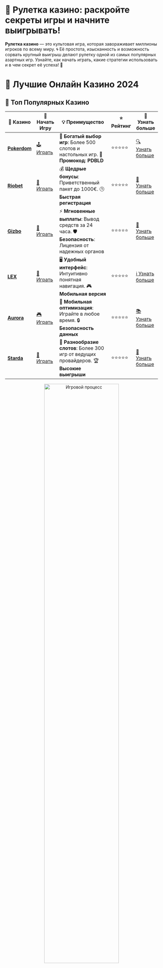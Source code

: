 # 🎡 Рулетка казино: раскройте секреты игры и начните выигрывать!

**Рулетка казино** — это культовая игра, которая завораживает миллионы игроков по всему миру. 🌀 Её простота, изысканность и возможность сорвать крупный выигрыш делают рулетку одной из самых популярных азартных игр. Узнайте, как начать играть, какие стратегии использовать и в чем секрет её успеха! 💸

# 🎰 Лучшие Онлайн Казино 2024

## 🌟 Топ Популярных Казино

| 🎲 **Казино** | 🔗 **Начать Игру** | 💡 **Преимущество** | ⭐ **Рейтинг** | 🔗 **Узнать больше** |
|--------------|---------------------|---------------------|----------------|----------------------|
| [**Pokerdom**](https://brandplay.link/4k77v2yx) | [🕹️ Играть](https://brandplay.link/4k77v2yx) | 🎉 **Богатый выбор игр**: Более 500 слотов и настольных игр. 🎁 **Промокод**: **PDBLD** | ⭐⭐⭐⭐⭐ | [🔍 Узнать больше](https://brandplay.link/4k77v2yx) |
| [**Riobet**](https://brandplay.link/7xBLTPyj) | [🎰 Играть](https://brandplay.link/7xBLTPyj) | 💰 **Щедрые бонусы**: Приветственный пакет до 1000€. 🕒 **Быстрая регистрация** | ⭐⭐⭐⭐⭐ | [📖 Узнать больше](https://brandplay.link/7xBLTPyj) |
| [**Gizbo**](https://brandplay.link/bprXw4YV) | [🎲 Играть](https://brandplay.link/bprXw4YV) | ⚡ **Мгновенные выплаты**: Вывод средств за 24 часа. 🛡️ **Безопасность**: Лицензия от надежных органов | ⭐⭐⭐⭐⭐ | [📝 Узнать больше](https://brandplay.link/bprXw4YV) |
| [**LEX**](https://brandplay.link/zW4hdDFV) | [🤑 Играть](https://brandplay.link/zW4hdDFV) | 🖥️ **Удобный интерфейс**: Интуитивно понятная навигация. 🎮 **Мобильная версия** | ⭐⭐⭐⭐⭐ | [ℹ️ Узнать больше](https://brandplay.link/zW4hdDFV) |
| [**Aurora**](https://10trafic-stat2.com/click/668546556bcc6313411604bd/6766/13032/subaccount) | [🎮 Играть](https://10trafic-stat2.com/click/668546556bcc6313411604bd/6766/13032/subaccount) | 📱 **Мобильная оптимизация**: Играйте в любое время. 🔒 **Безопасность данных** | ⭐⭐⭐⭐⭐ | [📚 Узнать больше](https://10trafic-stat2.com/click/668546556bcc6313411604bd/6766/13032/subaccount) |
| [**Starda**](https://brandplay.link/fB7xwRFL) | [🎯 Играть](https://brandplay.link/fB7xwRFL) | 🎰 **Разнообразие слотов**: Более 300 игр от ведущих провайдеров. 🏆 **Высокие выигрыши** | ⭐⭐⭐⭐⭐ | [🔎 Узнать больше](https://brandplay.link/fB7xwRFL) |

<div align="center">
    <img src="https://i.pinimg.com/originals/87/9e/b9/879eb9354dd0699582408b68f2e253b2.gif" alt="Игровой процесс" width="70%">
</div>

## 💎 Лучшие Бонусы и Акции

| 🎲 **Казино** | 🔗 **Начать Игру** | 💡 **Преимущество** | ⭐ **Рейтинг** | 🔗 **Узнать больше** |
|--------------|---------------------|---------------------|----------------|----------------------|
| [**Kometa**](https://brandplay.link/8ZymQJV8) | [🎰 Играть](https://brandplay.link/8ZymQJV8) | 🎁 **Эксклюзивные бонусы**: Регулярные акции и промо. 🔄 **Программы лояльности** | ⭐⭐⭐⭐☆ | [🔍 Узнать больше](https://brandplay.link/8ZymQJV8) |
| [**R7**](https://brandplay.link/bMd3Yjsw) | [🕹️ Играть](https://brandplay.link/bMd3Yjsw) | 🕒 **Круглосуточная поддержка**: Всегда на связи. 💸 **Высокие лимиты** | ⭐⭐⭐⭐☆ | [📖 Узнать больше](https://brandplay.link/bMd3Yjsw) |
| [**7K**](https://brandplay.link/BvQyFShp) | [🎲 Играть](https://brandplay.link/BvQyFShp) | 🌟 **Эксклюзивные бонусы**: Только для VIP игроков. 🎉 **Сезонные акции** | ⭐⭐⭐⭐☆ | [📝 Узнать больше](https://brandplay.link/BvQyFShp) |
| [**Kent**](https://brandplay.link/Fv2WP3js) | [🤑 Играть](https://brandplay.link/Fv2WP3js) | 📈 **Высокий RTP**: Более 98%. 💼 **Профессиональная поддержка** | ⭐⭐⭐⭐☆ | [ℹ️ Узнать больше](https://brandplay.link/Fv2WP3js) |
| [**1Xslots**](https://brandplay.link/hSB1khtr) | [🎮 Играть](https://brandplay.link/hSB1khtr) | 🎉 **Множество акций**: Еженедельные бонусы и турниры. 🛡️ **Безопасность** | ⭐⭐⭐⭐☆ | [📚 Узнать больше](https://brandplay.link/hSB1khtr) |
| [**Gama**](https://brandplay.link/j6NMKsDz) | [🎯 Играть](https://brandplay.link/j6NMKsDz) | 🔍 **Интуитивный интерфейс**: Легкость использования. 🏅 **Престижные турниры** | ⭐⭐⭐⭐☆ | [🔎 Узнать больше](https://brandplay.link/j6NMKsDz) |

<div align="center">
    <img src="https://i.pinimg.com/originals/87/9e/b9/879eb9354dd0699582408b68f2e253b2.gif" alt="Игровой процесс" width="70%">
</div>

## 🚀 Быстрые Выигрыши и Поддержка

| 🎲 **Казино** | 🔗 **Начать Игру** | 💡 **Преимущество** | ⭐ **Рейтинг** | 🔗 **Узнать больше** |
|--------------|---------------------|---------------------|----------------|----------------------|
| [**Onion**](https://brandplay.link/zBGRVpQ9) | [🎰 Играть](https://brandplay.link/zBGRVpQ9) | 🤑 **Низкие ставки**: Идеально для начинающих. 🔄 **Быстрые выводы** | ⭐⭐⭐⭐☆ | [🔍 Узнать больше](https://brandplay.link/zBGRVpQ9) |
| [**Чемпион**](https://temon-gter.cfd/go/lRq?p80412p304504pcc44t17455) | [🕹️ Играть](https://temon-gter.cfd/go/lRq?p80412p304504pcc44t17455) | 🏅 **Лояльная программа**: Награды за активность. 🎁 **Ежемесячные бонусы** | ⭐⭐⭐⭐☆ | [📖 Узнать больше](https://temon-gter.cfd/go/lRq?p80412p304504pcc44t17455) |
| [**Vavada**](https://vavadapartner.pro/?promo=ea5c9275-6854-4505-94fc-95ab18221945-linkb2) | [🎲 Играть](https://vavadapartner.pro/?promo=ea5c9275-6854-4505-94fc-95ab18221945-linkb2) | 🚀 **Быстрая регистрация**: Начните играть мгновенно. 🔐 **Безопасные транзакции** | ⭐⭐⭐⭐☆ | [📝 Узнать больше](https://vavadapartner.pro/?promo=ea5c9275-6854-4505-94fc-95ab18221945-linkb2) |
| [**Friends**](https://gofriends.kim/linkb2) | [🤑 Играть](https://gofriends.kim/linkb2) | 🤝 **Социальные игры**: Играйте с друзьями. 🌐 **Мультиплатформенность** | ⭐⭐⭐⭐☆ | [ℹ️ Узнать больше](https://gofriends.kim/linkb2) |
| [**1WIN**](https://brandplay.link/smXVpBbG) | [🎮 Играть](https://brandplay.link/smXVpBbG) | 🏆 **Спортивные ставки**: Широкий выбор видов спорта. 💵 **Высокие коэффициенты** | ⭐⭐⭐⭐☆ | [📚 Узнать больше](https://brandplay.link/smXVpBbG) |
| [**Drip**](https://drp-ircp01.com/c07e6a3db) | [🎯 Играть](https://drp-ircp01.com/c07e6a3db) | 🌐 **Инновационные игры**: Новейшие игровые технологии. 🛡️ **Высокая безопасность** | ⭐⭐⭐⭐☆ | [🔎 Узнать больше](https://drp-ircp01.com/c07e6a3db) |
| [**JoyCasino**](https://rpc30.call2me.pro/?/ru/registration?apkpop=0&partner=p24970p3291217pc98f) | [🎰 Играть](https://rpc30.call2me.pro/?/ru/registration?apkpop=0&partner=p24970p3291217pc98f) | 🎁 **Приятные бонусы**: Ежедневные акции и подарки. 🕹️ **Разнообразие игр** | ⭐⭐⭐⭐☆ | [🔍 Узнать больше](https://rpc30.call2me.pro/?/ru/registration?apkpop=0&partner=p24970p3291217pc98f) |

---

✨ **Выбирайте лучшее казино для себя и наслаждайтесь игрой! Удачи!** ✨

![Рулетка казино](https://i.pinimg.com/originals/a9/29/6e/a9296ea1cf6a7c20a985e593451f0323.png)

<div align="center">
    <img src="https://i.pinimg.com/originals/87/9e/b9/879eb9354dd0699582408b68f2e253b2.gif" alt="Рулетка в казино" width="70%">
</div>

---

### Почему выбирают **рулетку казино**? 🏆

1. **Простые правила**. Не нужно быть экспертом, чтобы начать играть. 🃏  
2. **Азарт и эмоции**. Каждый спин барабана захватывает дух. 🎢  
3. **Большой выбор ставок**. От простых на цвет до сложных системных. 🎯  
4. **Возможность крупного выигрыша**. Удачный спин может существенно увеличить ваш баланс. 💰  

---

### Как начать играть в рулетку? 🚀

1. **Выберите тип рулетки**. Европейская, французская или американская — каждая имеет свои особенности. 🌍  
2. **Зарегистрируйтесь в казино**. Выберите лицензионное онлайн-казино с положительными отзывами. 🛡️  
3. **Пополните счет**. Используйте удобные способы оплаты: карты, электронные кошельки, криптовалюту. 💳  
4. **Сделайте ставку**. Выберите числа, цвета или комбинации. 🔢  
5. **Наслаждайтесь игрой**. Ощутите азарт от вращения колеса и следите за результатом! 🎡  

---

### Основные виды ставок в рулетке 🎯

1. **На цвет**: красное или черное — ставка с высокой вероятностью выигрыша. 🔴⚫  
2. **На числа**: выберите конкретное число для более крупного выигрыша. 🔢  
3. **Чет/нечет**: ставка на четные или нечетные числа. ➖➕  
4. **Диапазон чисел**: первая, вторая или третья дюжина. 🔄  

---

### Популярные стратегии для игры в рулетку ♟️

1. **Мартингейл**  
   Удваивайте ставку после каждого проигрыша, чтобы вернуть потери и получить прибыль.  

2. **Д'Аламбер**  
   Увеличивайте ставку на одну единицу после проигрыша и уменьшайте после выигрыша.  

3. **Фибоначчи**  
   Следуйте числовой последовательности для определения размера ставки.  

4. **Фиксированные ставки**  
   Держитесь одной и той же суммы ставки, минимизируя риски.  

---

### Преимущества игры в рулетку онлайн 💡

- **Доступность 24/7**. Играйте в любое время и в любом месте. 📱  
- **Разнообразие форматов**. От классической рулетки до живых игр с дилерами. 🎥  
- **Бонусы и акции**. Фриспины, удвоения депозитов и другие подарки от казино. 🎁  
- **Безопасность**. Лицензированные казино защищают ваши данные и транзакции. 🛡️  

---

### Советы для успешной игры 🎯

1. **Выбирайте европейскую рулетку**. У неё более высокие шансы на выигрыш благодаря одному "зеро".  
2. **Контролируйте бюджет**. Играйте ответственно, ставьте лимиты. 💡  
3. **Используйте демо-режим**. Практикуйтесь перед игрой на реальные деньги. 🔄  
4. **Играйте для удовольствия**. Пусть азарт будет приятным, а не напряженным. 😊  

---

### Заключение 🎉

**Рулетка казино** — это игра, где удача, стратегия и азарт объединяются в одно целое. 🎡 Играйте ответственно, наслаждайтесь процессом и пусть каждый спин станет шагом к вашей победе. Удача любит смелых! 🍀

💬 **Попробуйте прямо сейчас и испытайте весь азарт рулетки казино!**
